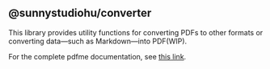 ## @sunnystudiohu/converter

This library provides utility functions for converting PDFs to other formats or converting data—such as Markdown—into PDF(WIP).

For the complete pdfme documentation, see [this link](https://pdfme.com/docs/converter).
